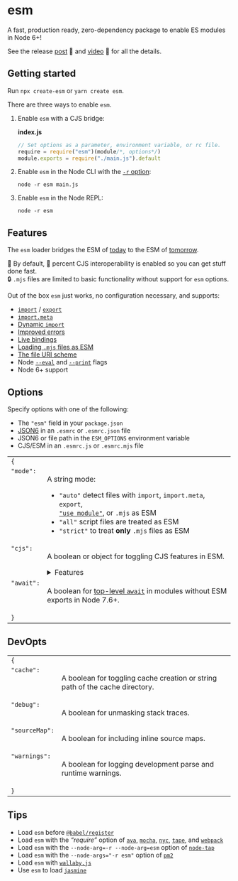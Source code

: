 # esm

A fast, production ready, zero-dependency package to enable ES modules in Node 6+!

See the release [post](https://medium.com/web-on-the-edge/es-modules-in-node-today-32cff914e4b)
:book: and [video](https://www.youtube.com/watch?v=60S1PFndbn0) :movie_camera:
for all the details.

Getting started
---

Run `npx create-esm` or `yarn create esm`.

There are three ways to enable `esm`.

1. Enable `esm` with a CJS bridge:

    **index.js**
    ```js
    // Set options as a parameter, environment variable, or rc file.
    require = require("esm")(module/*, options*/)
    module.exports = require("./main.js").default
    ```

2. Enable `esm` in the Node CLI with the [`-r` option](https://nodejs.org/api/cli.html#cli_r_require_module):

    ```shell
    node -r esm main.js
    ```

3. Enable `esm` in the Node REPL:

    ```shell
    node -r esm
    ```

Features
---

The `esm` loader bridges the ESM of [today](https://babeljs.io/) to the
ESM of [tomorrow](https://github.com/nodejs/modules).

:clap: By default, :100: percent CJS interoperability is enabled so you can get stuff done fast.<br>
:lock: `.mjs` files are limited to basic functionality without support for `esm` options.

Out of the box `esm` just works, no configuration necessary, and supports:

* [`import`](https://ponyfoo.com/articles/es6-modules-in-depth#import) / [`export`](https://ponyfoo.com/articles/es6-modules-in-depth#export)
* [`import.meta`](https://github.com/tc39/proposal-import-meta)
* [Dynamic `import`](https://github.com/tc39/proposal-dynamic-import)
* [Improved errors](https://github.com/standard-things/esm/wiki/improved-errors)
* [Live bindings](https://ponyfoo.com/articles/es6-modules-in-depth#bindings-not-values)
* [Loading `.mjs` files as ESM](https://github.com/nodejs/node-eps/blob/master/002-es-modules.md#32-determining-if-source-is-an-es-module)
* [The file URI scheme](https://en.wikipedia.org/wiki/File_URI_scheme)
* Node [`--eval`](https://nodejs.org/api/cli.html#cli_e_eval_script) and [`--print`](https://nodejs.org/api/cli.html#cli_p_print_script) flags
* Node 6+ support

Options
---

Specify options with one of the following:

* The `"esm"` field in your `package.json`
* [JSON6](https://github.com/d3x0r/json6) in an `.esmrc` or `.esmrc.json` file
* JSON6 or file path in the `ESM_OPTIONS` environment variable
* CJS/ESM in an `.esmrc.js` or `.esmrc.mjs` file

<table>
<tr>
  <td colspan="2"><code>{</code></td>
</tr>
<tr>
  <td valign="top"><code>"mode":</code></td>
  <td>
    <p>A string mode:</p>
    <ul>
      <li><code>"auto"</code> detect files with <code>import</code>, <code>import.meta</code>, <code>export</code>,<br><a href="https://github.com/tc39/proposal-modules-pragma"><code>"use module"</code></a>, or <code>.mjs</code> as ESM</li>
      <li><code>"all"</code> script files are treated as ESM</li>
      <li><code>"strict"</code> to treat <strong>only</strong> <code>.mjs</code> files as ESM</li>
    </ul>
  </td>
</tr>
<tr>
  <td valign="top"><code>"cjs":</code></td>
  <td>
    <p>A boolean or object for toggling CJS features in ESM.</p>
    <details>
      <summary>Features</summary>
      <table>
      <tr>
        <td colspan="2"><code>{</code></td>
      </tr>
      <tr>
        <td valign="top"><code>"cache":</code></td>
        <td>
          <p>A boolean for storing ES modules in <code>require.cache</code>.</p>
        </td>
      </tr>
      <tr>
        <td valign="top"><code>"extensions":</code></td>
        <td>
          <p>A boolean for respecting <code>require.extensions</code> in ESM.</p>
        </td>
      </tr>
      <tr>
        <td valign="top"><code>"interop":</code></td>
        <td>
          <p>A boolean for <code>__esModule</code> interoperability.</p>
        </td>
      </tr>
      <tr>
        <td valign="top"><code>"namedExports":</code></td>
        <td>
          <p>A boolean for <a href="https://ponyfoo.com/articles/es6-modules-in-depth#importing-named-exports">importing named exports</a> of CJS modules.</p>
        </td>
      </tr>
      <tr>
        <td valign="top"><code>"paths":</code></td>
        <td>
          <p>A boolean for following CJS <a href="https://github.com/nodejs/node-eps/blob/master/002-es-modules.md#432-removal-of-non-local-dependencies">path rules</a> in ESM.</p>
        </td>
      </tr>
      <tr>
        <td valign="top"><code>"topLevelReturn":</code></td>
        <td>
          <p>A boolean for <a href="http://stackoverflow.com/questions/28955047/why-does-a-module-level-return-statement-work-in-node-js/#28955050">top-level <code>return</code></a>.</p>
        </td>
      </tr>
      <tr>
        <td valign="top"><code>"vars":</code></td>
        <td>
          <p>A boolean for <code>__dirname</code>, <code>__filename</code>, and <code>require</code> in ESM.</p>
        </td>
      </tr>
      <tr>
        <td colspan="2"><code>}</code></td>
      </tr>
      </table>
    </details>
  </td>
</tr>
<tr>
  <td valign="top"><code>"await":</code></td>
  <td>
    <p>A boolean for <a href="https://github.com/MylesBorins/proposal-top-level-await#variant-c-top-level-await-can-only-be-used-in-modules-without-exports">top-level <code>await</code></a> in modules without ESM exports in Node 7.6+.</p>
  </td>
</tr>
<tr>
  <td colspan="2"><code>}</code></td>
</tr>
</table>

DevOpts
---

<table>
<tr>
  <td colspan="2"><code>{</code></td>
</tr>
<tr>
  <td valign="top"><code>"cache":</code></td>
  <td>
    <p>A boolean for toggling cache creation or string path of the cache directory.</p>
  </td>
</tr>
<tr>
  <td valign="top"><code>"debug":</code></td>
  <td>
    <p>A boolean for unmasking stack traces.</p>
  </td>
</tr>
<tr>
  <td valign="top"><code>"sourceMap":</code></td>
  <td>
    <p>A boolean for including inline source maps.</p>
  </td>
</tr>
<tr>
  <td valign="top"><code>"warnings":</code></td>
  <td>
    <p>A boolean for logging development parse and runtime warnings.</p>
  </td>
</tr>
<tr>
  <td colspan="2"><code>}</code></td>
</tr>
</table>

Tips
---
* Load `esm` before
  [`@babel/register`](https://github.com/babel/babel/tree/master/packages/babel-register)
* Load `esm` with the *“require”* option of
  [`ava`](https://github.com/avajs/ava#options),
  [`mocha`](https://mochajs.org/#-r---require-module-name),
  [`nyc`](https://github.com/istanbuljs/nyc#require-additional-modules),
  [`tape`](https://github.com/substack/tape#preloading-modules), and
  [`webpack`](https://github.com/webpack/webpack-cli/issues/205)
* Load `esm` with the `--node-arg=-r --node-arg=esm` option of
  [`node-tap`](http://www.node-tap.org/cli/)
* Load `esm` with the `--node-args="-r esm"` option of
  [`pm2`](http://pm2.keymetrics.io/docs/usage/quick-start/#options)
* Load `esm` with [`wallaby.js`](https://wallabyjs.com/docs/integration/node.html#es-modules)
* Use `esm` to load [`jasmine`](https://jasmine.github.io/setup/nodejs.html#a-simple-example-using-the-library)
